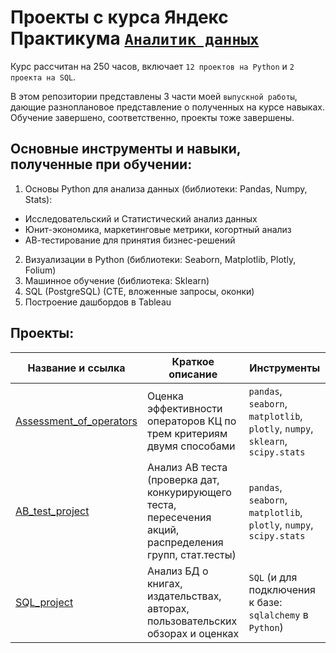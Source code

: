 # Проекты с курса Яндекс Практикума [`Аналитик данных`](https://practicum.yandex.ru/profile/data-analyst/)
Курс рассчитан на 250 часов, включает `12 проектов на Python` и `2 проекта на SQL`.

В этом репозитории представлены 3 части моей `выпускной работы`, дающие разноплановое представление о полученных на курсе навыках.
Обучение завершено, соответственно, проекты тоже завершены.

## Основные инструменты и навыки, полученные при обучении:
1) Основы Python для анализа данных (библиотеки: Pandas, Numpy, Stats):
- Исследовательский и Статистический анализ данных
- Юнит-экономика, маркетинговые метрики, когортный анализ
- АВ-тестирование для принятия бизнес-решений
2) Визуализации в Python (библиотеки: Seaborn, Matplotlib, Plotly, Folium)
3) Машинное обучение (библиотека: Sklearn)
4) SQL (PostgreSQL) (CTE, вложенные запросы, оконки)
5) Построение дашбордов в Tableau

## Проекты:
| Название и ссылка | Краткое описание | Инструменты |  
|-----------|---------------------------------------|-----------------------------------|
|[Assessment_of_operators](Assessment_of_operators/)|Оценка эффективности операторов КЦ по трем критериям двумя способами|`pandas`, `seaborn`, `matplotlib`, `plotly`, `numpy`, `sklearn`, `scipy.stats`|
|[AB_test_project](AB_test_project/)|Анализ АВ теста (проверка дат, конкурирующего теста, пересечения акций, распределения групп, стат.тесты)|`pandas`, `seaborn`, `matplotlib`, `plotly`, `numpy`, `scipy.stats`|
|[SQL_project](SQL_project/)|Анализ БД о книгах, издательствах, авторах, пользовательских обзорах и оценках|`SQL` (и для подключения к базе: `sqlalchemy` в `Python`)|
